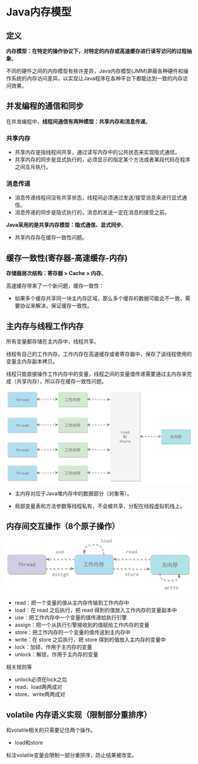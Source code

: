 # Java内存模型

## 定义

**内存模型：在特定的操作协议下，对特定的内存或高速缓存进⾏读写访问的过程抽象**。

不同的硬件之间的内存模型有些许差异，Java内存模型(JMM)屏蔽各种硬件和操作系统的内存访问差异，以实现让Java程序在各种平台下都能达到⼀致的内存访问效果。

## 并发编程的通信和同步

在并发编程中，**线程间通信有两种模型：共享内存和消息传递**。

### 共享内存

- 共享内存是指线程间共享，通过读写内存中的公共状态来实现隐式通信。
- 共享内存的同步是显式执⾏的，必须显⽰的指定某个⽅法或者某段代码在程序之间互斥执⾏。

### 消息传递

- 消息传递线程间没有共享状态，线程间必须通过发送/接受消息来进⾏显式通信。
- 消息传递的同步是隐式执⾏的，消息的发送⼀定在消息的接受之前。

**Java采⽤的是共享内存模型：隐式通信、显式同步**。

- 共享内存存在缓存一致性问题。

## 缓存一致性(寄存器-高速缓存-内存)

**存储器层次结构：寄存器 > Cache > 内存**。

高速缓存带来了一个新问题，缓存一致性：

- 如果多个缓存共享同一块主内存区域，那么多个缓存的数据可能会不一致，需要协议来解决，保证缓存一致性。

## 主内存与线程工作内存

所有变量都存储在主内存中，线程共享。

线程有自己的工作内存，工作内存在高速缓存或者寄存器中，保存了该线程使用的变量主内存副本拷贝。

线程只能直接操作工作内存中的变量，线程之间的变量值传递需要通过主内存来完成（共享内存），所以存在缓存一致性问题。

![image-20250909213651674](assets/image-20250909213651674.png)

- 主内存对应于Java堆内存中的数据部分（对象等）。

- 局部变量表和⽅法参数等线程私有，不会被共享，分配在线程虚拟机栈上。

## 内存间交互操作（8个原子操作）

![image-20250909213621618](assets/image-20250909213621618.png)

- read：把一个变量的值从主内存传输到工作内存中
- load：在 read 之后执行，把 read 得到的值放入工作内存的变量副本中
- use：把工作内存中一个变量的值传递给执行引擎
- assign：把一个从执行引擎接收到的值赋给工作内存的变量
- store：把工作内存的一个变量的值传送到主内存中
- write：在 store 之后执行，把 store 得到的值放入主内存的变量中
- lock：加锁，作用于主内存的变量
- unlock：解锁，作用于主内存的变量

相关规则等

- unlock必须在lock之后
- read、load两两成对
- store、write两两成对



## volatile 内存语义实现（限制部分重排序）

和volatile相关的只需要记住两个操作。

- load和store

标注volatile变量会限制⼀部分重排序，防止结果被改变。